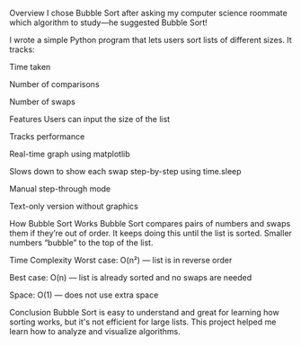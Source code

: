 Overview
I chose Bubble Sort after asking my computer science roommate which algorithm to study—he suggested Bubble Sort!

I wrote a simple Python program that lets users sort lists of different sizes. It tracks:

Time taken

Number of comparisons

Number of swaps

Features
Users can input the size of the list

Tracks performance

Real-time graph using matplotlib

Slows down to show each swap step-by-step using time.sleep

Manual step-through mode

Text-only version without graphics

How Bubble Sort Works
Bubble Sort compares pairs of numbers and swaps them if they’re out of order. It keeps doing this until the list is sorted. Smaller numbers “bubble” to the top of the list.

Time Complexity
Worst case: O(n²) — list is in reverse order

Best case: O(n) — list is already sorted and no swaps are needed

Space: O(1) — does not use extra space

Conclusion
Bubble Sort is easy to understand and great for learning how sorting works, but it's not efficient for large lists. This project helped me learn how to analyze and visualize algorithms.
